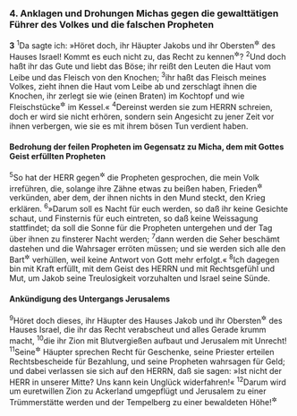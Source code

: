 ### 4. Anklagen und Drohungen Michas gegen die gewalttätigen Führer des Volkes und die falschen Propheten

__3__
<sup>1</sup>Da sagte ich: »Höret doch, ihr Häupter Jakobs und ihr Obersten<sup title="oder: Fürsten">&#x2732;</sup> des Hauses Israel! Kommt es euch nicht zu, das Recht zu kennen<sup title="oder: um das Recht euch zu kümmern">&#x2732;</sup>?
<sup>2</sup>Und doch haßt ihr das Gute und liebt das Böse; ihr reißt den Leuten die Haut vom Leibe und das Fleisch von den Knochen;
<sup>3</sup>ihr haßt das Fleisch meines Volkes, zieht ihnen die Haut vom Leibe ab und zerschlagt ihnen die Knochen, ihr zerlegt sie wie (einen Braten) im Kochtopf und wie Fleischstücke<sup title="= Suppenfleisch">&#x2732;</sup> im Kessel.«
<sup>4</sup>Dereinst werden sie zum HERRN schreien, doch er wird sie nicht erhören, sondern sein Angesicht zu jener Zeit vor ihnen verbergen, wie sie es mit ihrem bösen Tun verdient haben.

#### Bedrohung der feilen Propheten im Gegensatz zu Micha, dem mit Gottes Geist erfüllten Propheten

<sup>5</sup>So hat der HERR gegen<sup title="oder: über">&#x2732;</sup> die Propheten gesprochen, die mein Volk irreführen, die, solange ihre Zähne etwas zu beißen haben, Frieden<sup title="oder: Heil">&#x2732;</sup> verkünden, aber dem, der ihnen nichts in den Mund steckt, den Krieg erklären.
<sup>6</sup>»Darum soll es Nacht für euch werden, so daß ihr keine Gesichte schaut, und Finsternis für euch eintreten, so daß keine Weissagung stattfindet; da soll die Sonne für die Propheten untergehen und der Tag über ihnen zu finsterer Nacht werden;
<sup>7</sup>dann werden die Seher beschämt dastehen und die Wahrsager erröten müssen; und sie werden sich alle den Bart<sup title="= Mund">&#x2732;</sup> verhüllen, weil keine Antwort von Gott mehr erfolgt.«
<sup>8</sup>Ich dagegen bin mit Kraft erfüllt, mit dem Geist des HERRN und mit Rechtsgefühl und Mut, um Jakob seine Treulosigkeit vorzuhalten und Israel seine Sünde.

#### Ankündigung des Untergangs Jerusalems

<sup>9</sup>Höret doch dieses, ihr Häupter des Hauses Jakob und ihr Obersten<sup title="oder: Fürsten">&#x2732;</sup> des Hauses Israel, die ihr das Recht verabscheut und alles Gerade krumm macht,
<sup>10</sup>die ihr Zion mit Blutvergießen aufbaut und Jerusalem mit Unrecht!
<sup>11</sup>Seine<sup title="d.h. Jerusalems">&#x2732;</sup> Häupter sprechen Recht für Geschenke, seine Priester erteilen Rechtsbescheide für Bezahlung, und seine Propheten wahrsagen für Geld; und dabei verlassen sie sich auf den HERRN, daß sie sagen: »Ist nicht der HERR in unserer Mitte? Uns kann kein Unglück widerfahren!«
<sup>12</sup>Darum wird um euretwillen Zion zu Ackerland umgepflügt und Jerusalem zu einer Trümmerstätte werden und der Tempelberg zu einer bewaldeten Höhe!<sup title="vgl. Jer 26,18">&#x2732;</sup>